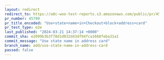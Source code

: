 ```yaml
---
layout: redirect
redirect_to: https://a8c-woo-test-reports.s3.amazonaws.com/public/pr/45799/e2e/index.html
pr_number: 45799
pr_title_encoded: "Use+state+name+in+Checkout+block+address+card"
pr_test_type: e2e
last_published: "2024-03-21 14:37:14 +0000"
commit_sha: e2099b3b3f78d1d032d43df94fca1668feba31a1
commit_message: "Use state name in address card"
branch_name: add/use-state-name-in-address-card
passed: false
---
```


